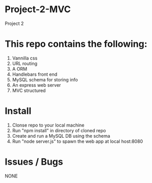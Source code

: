 # Project-2-MVC
Project 2

# This repo contains the following:
1. Vannilla css
2. URL routing
3. A ORM
4. Handlebars front end
5. MySQL schema for storing info
6. An express web server
7. MVC structured

# Install
1. Clonse repo to your local machine
2. Run "npm install" in directory of cloned repo
3. Create and run a MySQL DB using the schema
4. Run "node server.js" to spawn the web app at local host:8080

# Issues / Bugs
NONE

